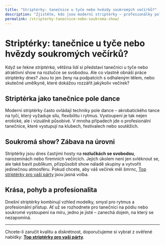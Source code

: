 ```yaml
---
title: "Striptérky: tanečnice u tyče nebo hvězdy soukromých večírků?"
description: "Zjistěte, kdo jsou moderní striptérky – profesionálky pole dance nebo zábava na soukromých večírcích. Vyberte si top striptérku pro svou párty."
permalink: /stripterky-tanecnice-nebo-soukroma-show/
---
```


# Striptérky: tanečnice u tyče nebo hvězdy soukromých večírků?

Když se řekne *striptérka*, většina lidí si představí tanečnici u tyče nebo atraktivní show na rozlučce se svobodou. Ale co vlastně obnáší práce striptérky dnes? Jsou to jen ženy na podpatcích s odhaleným tělem, nebo skutečné umělkyně, které dokážou rozzářit jakýkoliv večírek?

## Striptérka jako tanečnice pole dance

Moderní striptérky často ovládají techniky pole dance – akrobatického tance na tyči, který vyžaduje sílu, flexibilitu i rytmus. Vystoupení je tak nejen erotické, ale i vizuálně působivé. V mnoha případech jde o profesionální tanečnice, které vystupují na klubech, festivalech nebo soutěžích.

## Soukromá show? Zábava na úrovni

Striptérky jsou dnes častými hosty na **rozlučkách se svobodou**, narozeninách nebo firemních večírcích. Jejich úkolem není jen svléknout se, ale také bavit publikum, přizpůsobit show náladě skupiny a vytvořit jedinečnou atmosféru. Pokud chcete, aby váš večírek měl šmrnc, [Top striptérky pro vaši párty](https://www.striptyz-show.cz/stripterky/) jsou jasná volba.

## Krása, pohyb a profesionalita

Dnešní striptérky kombinují vzhled modelky, smysl pro rytmus a profesionální přístup. Ať už se rozhodnete pro tanečnici na pódiu nebo soukromé vystoupení na míru, jedno je jisté – zanechá dojem, na který se nezapomíná.

---

Chcete-li zaručit kvalitu a diskrétnost, doporučujeme si vybrat z ověřené nabídky: **[Top striptérky pro vaši párty](https://www.striptyz-show.cz/stripterky/)**.
